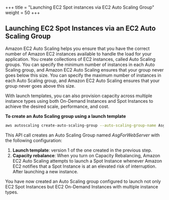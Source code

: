 +++
title = "Launching EC2 Spot instances via EC2 Auto Scaling Group"
weight = 50
+++

## Launching EC2 Spot Instances via an EC2 Auto Scaling Group

Amazon EC2 Auto Scaling helps you ensure that you have the correct number of Amazon EC2 instances available to handle the load for your application. You create collections of EC2 instances, called Auto Scaling groups. You can specify the minimum number of instances in each Auto Scaling group, and Amazon EC2 Auto Scaling ensures that your group never goes below this size. You can specify the maximum number of instances in each Auto Scaling group, and Amazon EC2 Auto Scaling ensures that your group never goes above this size.

With launch templates, you can also provision capacity across multiple instance types using both On-Demand Instances and Spot Instances to achieve the desired scale, performance, and cost.

 **To create an Auto Scaling group using a launch template**

```bash
aws autoscaling create-auto-scaling-group --auto-scaling-group-name AsgForWebServer --launch-template LaunchTemplateId="${LAUNCH_TEMPLATE_ID}",Version=1 --min-size 2 --max-size 4 --desired-capacity 2 --capacity-rebalance
```

This API call creates an Auto Scaling Group named *AsgForWebServer* with the following configuration:

1. **Launch template**: version 1 of the one created in the previous step.
2. **Capacity rebalance**: When you turn on Capacity Rebalancing, Amazon EC2 Auto Scaling attempts to launch a Spot Instance whenever Amazon EC2 notifies that a Spot Instance is at an elevated risk of interruption. After launching a new instance.

You have now created an Auto Scaling group configured to launch not only EC2 Spot Instances but EC2 On-Demand Instances with multiple instance types.
